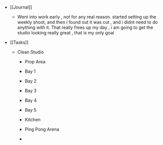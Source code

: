 - [[Journal]]
	 - Went into work early , not for any real reason. started setting up the weekly shoot, and then i found out it was cut , and i didnt need to do anything with it. That really frees up my day , i am going to get the studio looking really great , that is my only goal

- [[Tasks]]
	 - Clean Studio
		 - Prop Area

		 - Bay 1

		 - Bay 2 

		 - Bay 3 

		 - Bay 4

		 - Bay 5 

		 - Kitchen 

		 - Ping Pong Arena 

		 - 
